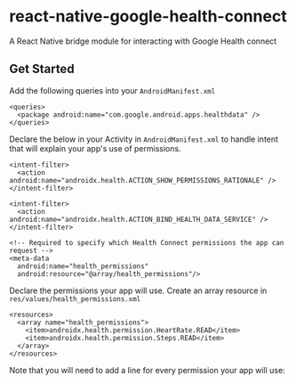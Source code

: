 # react-native-google-health-connect

A React Native bridge module for interacting with Google Health connect

## Get Started

Add the following queries into your ```AndroidManifest.xml```

```text
<queries>
  <package android:name="com.google.android.apps.healthdata" />
</queries>
```

Declare the below in your Activity in ```AndroidManifest.xml``` to handle intent that will explain your app's use of permissions.

```text
<intent-filter>
  <action android:name="androidx.health.ACTION_SHOW_PERMISSIONS_RATIONALE" />
</intent-filter>

<intent-filter>
  <action android:name="androidx.health.ACTION_BIND_HEALTH_DATA_SERVICE" />
</intent-filter>

<!-- Required to specify which Health Connect permissions the app can request -->
<meta-data
  android:name="health_permissions"
  android:resource="@array/health_permissions"/>
```

Declare the permissions your app will use. Create an array resource in ```res/values/health_permissions.xml```

```text
<resources>
  <array name="health_permissions">
    <item>androidx.health.permission.HeartRate.READ</item>
    <item>androidx.health.permission.Steps.READ</item>
  </array>
</resources>
```

Note that you will need to add a line for every permission your app will use:
